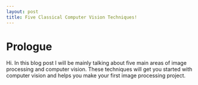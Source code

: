```yaml
---
layout: post
title: Five Classical Computer Vision Techniques!
---
```


# Prologue

Hi. In this blog post I will be mainly talking about five main areas of image processing and computer vision. These techniques will get you started with computer vision and helps you make your first image processing project.

